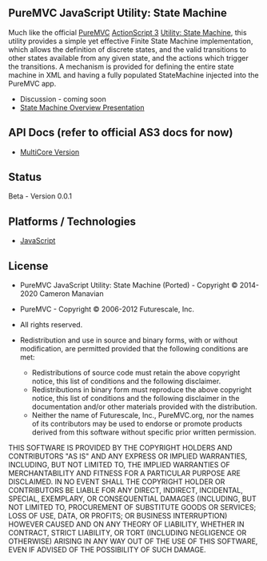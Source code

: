 ## PureMVC JavaScript Utility: State Machine

Much like the official [PureMVC](http://puremvc.github.com/) [ActionScript 3](https://github.com/PureMVC/puremvc-as3-standard-framework/wiki) [Utility: State Machine](https://github.com/PureMVC/puremvc-as3-util-statemachine/wiki), this utility provides a simple yet effective Finite State Machine implementation, which allows the definition of discrete states, and the valid transitions to other states available from any given state, and the actions which trigger the transitions. A mechanism is provided for defining the entire state machine in XML and having a fully populated StateMachine injected into the PureMVC app.

* Discussion - coming soon
* [State Machine Overview Presentation](http://puremvc.tv/#P003/)

## API Docs (refer to official AS3 docs for now)
* [MultiCore Version](http://darkstar.puremvc.org/content_header.html?url=http://puremvc.org/pages/docs/AS3/Utility_AS3_StateMachine/asdoc-multicore/&desc=PureMVC%20MultiCore%20Docs%20AS3%20Utility:%20State%20Machine)

## Status
Beta - Version 0.0.1

## Platforms / Technologies
* [JavaScript](http://en.wikipedia.org/wiki/JavaScript)

## License
* PureMVC JavaScript Utility: State Machine (Ported) - Copyright © 2014-2020 Cameron Manavian
* PureMVC - Copyright © 2006-2012 Futurescale, Inc.
* All rights reserved.

* Redistribution and use in source and binary forms, with or without modification, are permitted provided that the following conditions are met:

  * Redistributions of source code must retain the above copyright notice, this list of conditions and the following disclaimer.
  * Redistributions in binary form must reproduce the above copyright notice, this list of conditions and the following disclaimer in the documentation and/or other materials provided with the distribution.
  * Neither the name of Futurescale, Inc., PureMVC.org, nor the names of its contributors may be used to endorse or promote products derived from this software without specific prior written permission.

THIS SOFTWARE IS PROVIDED BY THE COPYRIGHT HOLDERS AND CONTRIBUTORS "AS IS" AND ANY EXPRESS OR IMPLIED WARRANTIES, INCLUDING, BUT NOT LIMITED TO, THE IMPLIED WARRANTIES OF MERCHANTABILITY AND FITNESS FOR A PARTICULAR PURPOSE ARE DISCLAIMED. IN NO EVENT SHALL THE COPYRIGHT HOLDER OR CONTRIBUTORS BE LIABLE FOR ANY DIRECT, INDIRECT, INCIDENTAL, SPECIAL, EXEMPLARY, OR CONSEQUENTIAL DAMAGES (INCLUDING, BUT NOT LIMITED TO, PROCUREMENT OF SUBSTITUTE GOODS OR SERVICES; LOSS OF USE, DATA, OR PROFITS; OR BUSINESS INTERRUPTION) HOWEVER CAUSED AND ON ANY THEORY OF LIABILITY, WHETHER IN CONTRACT, STRICT LIABILITY, OR TORT (INCLUDING NEGLIGENCE OR OTHERWISE) ARISING IN ANY WAY OUT OF THE USE OF THIS SOFTWARE, EVEN IF ADVISED OF THE POSSIBILITY OF SUCH DAMAGE.